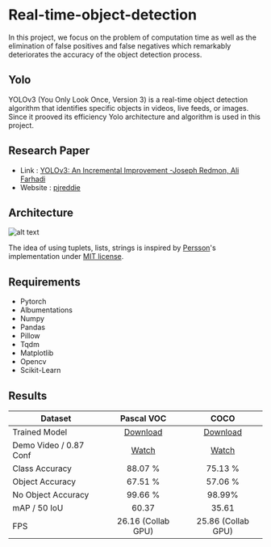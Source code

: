 # Real-time-object-detection

In this project, we focus on the problem of computation time as well as the elimination of false positives and false negatives which remarkably deteriorates the accuracy of the object detection process.

## Yolo

YOLOv3 (You Only Look Once, Version 3) is a real-time object detection algorithm that identifies specific objects in videos, live feeds, or images. Since it prooved its efficiency Yolo architecture and algorithm is used in this project.

## Research Paper
- Link : [YOLOv3: An Incremental Improvement -Joseph Redmon, Ali Farhadi](https://pjreddie.com/media/files/papers/YOLOv3.pdf "Yolov3")
- Website : [pjreddie](https://pjreddie.com/ "pjreddie")




## Architecture
![alt text](https://miro.medium.com/max/3802/1*d4Eg17IVJ0L41e7CTWLLSg.png "Yolov3")

The idea of using tuplets, lists, strings is inspired by [Persson](https://www.youtube.com/channel/UCkzW5JSFwvKRjXABI-UTAkQ "Persson")'s implementation under [MIT license](https://en.wikipedia.org/wiki/MIT_License "MIT license").

## Requirements
- Pytorch
- Albumentations
- Numpy
- Pandas
- Pillow
- Tqdm
- Matplotlib
- Opencv
- Scikit-Learn

## Results
| Dataset  | Pascal VOC  |  COCO |
| ------------ | :------------: | :------------: |
| Trained Model  | [Download](https://drive.google.com/file/d/1vYFwiRIN7qhQgPcV5A5fNcShExUS7oFz/view?usp=sharing)  |  [Download](https://drive.google.com/file/d/1bLBbahxRvmw8HcbMJ2OaBjtULSbQm9gW/view?usp=sharing) |
| Demo Video / 0.87 Conf | [Watch](https://drive.google.com/file/d/1E6HDOAlPVNL1hCpzuNA1U-CkrlYQYc7B/view?usp=sharing)  |  [Watch](https://drive.google.com/file/d/1zkoUaeKSgLFcryWNxGxJCwvsYQdESRDs/view?usp=sharing) |
| Class Accuracy  | 88.07 %  |  75.13 % |
| Object Accuracy  |  67.51 % |  57.06 % |
| No Object Accuracy  | 99.66 %  |  98.99% |
| mAP / 50 IoU  | 60.37  |  35.61 |
| FPS  | 26.16 (Collab GPU)  |  25.86 (Collab GPU) |

